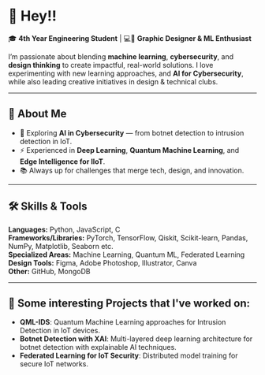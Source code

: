 # 👋 Hey!!  

🎓 **4th Year Engineering Student** | 💻🎨 **Graphic Designer & ML Enthusiast**  

I’m passionate about blending **machine learning**, **cybersecurity**, and **design thinking** to create impactful, real-world solutions. I love experimenting with new learning approaches, and **AI for Cybersecurity**, while also leading creative initiatives in design & technical clubs. 

---

## 🚀 About Me
- 🔐 Exploring **AI in Cybersecurity** — from botnet detection to intrusion detection in IoT.  
- ⚡ Experienced in **Deep Learning**, **Quantum Machine Learning**, and **Edge Intelligence for IIoT**. 
- 📚 Always up for challenges that merge tech, design, and innovation.  

---

## 🛠 Skills & Tools
**Languages:** Python, JavaScript, C  
**Frameworks/Libraries:** PyTorch, TensorFlow, Qiskit, Scikit-learn, Pandas, NumPy, Matplotlib, Seaborn etc.  
**Specialized Areas:** Machine Learning, Quantum ML, Federated Learning 
**Design Tools:** Figma, Adobe Photoshop, Illustrator, Canva  
**Other:** GitHub, MongoDB  

---

## 📌 Some interesting Projects that I've worked on:
- **QML-IDS**: Quantum Machine Learning approaches for Intrusion Detection in IoT devices.  
- **Botnet Detection with XAI**: Multi-layered deep learning architecture for botnet detection with explainable AI techniques.  
- **Federated Learning for IoT Security**: Distributed model training for secure IoT networks.  
